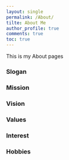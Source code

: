 ```yaml
---
layout: single
permalink: /About/
tilte: About Me
author_profile: true
comments: true
toc: true
---
```

 This is my About pages

### Slogan  

### Mission

### Vision  

### Values   

### Interest  

### Hobbies  

